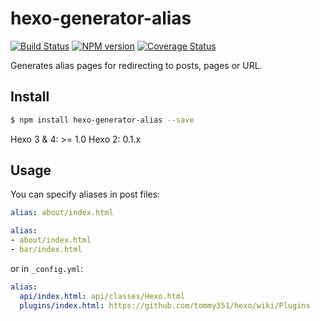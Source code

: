 # hexo-generator-alias

[![Build Status](https://travis-ci.org/hexojs/hexo-generator-alias.svg?branch=master)](https://travis-ci.org/hexojs/hexo-generator-alias)  [![NPM version](https://badge.fury.io/js/hexo-generator-alias.svg)](http://badge.fury.io/js/hexo-generator-alias) [![Coverage Status](https://img.shields.io/coveralls/hexojs/hexo-generator-alias.svg)](https://coveralls.io/r/hexojs/hexo-generator-alias?branch=master)

Generates alias pages for redirecting to posts, pages or URL.

## Install

``` bash
$ npm install hexo-generator-alias --save
```

Hexo 3 & 4: >= 1.0
Hexo 2: 0.1.x

## Usage

You can specify aliases in post files:

``` yaml
alias: about/index.html

alias:
- about/index.html
- bar/index.html
```

or in `_config.yml`:

``` yaml
alias:
  api/index.html: api/classes/Hexo.html
  plugins/index.html: https://github.com/tommy351/hexo/wiki/Plugins
```
